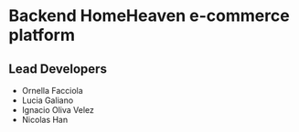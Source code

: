 # Backend HomeHeaven e-commerce platform
## Lead Developers

- Ornella Facciola
- Lucia Galiano
- Ignacio Oliva Velez
- Nicolas Han
